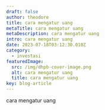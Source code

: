 ```yaml
---
draft: false
author: theodore
title: cara mengatur uang
metaTitle: cara mengatur uang
metaDescription: cara mengatur uang
intro: cara mengatur uang
date: 2023-07-18T03:12:30.010Z
category:
  - investasi
featuredImage:
  src: /img/dhpb-cover-image.png
  alt: cara mengatur uang
  title: cara mengatur uang
key: blog-article
---
```

cara mengatur uang